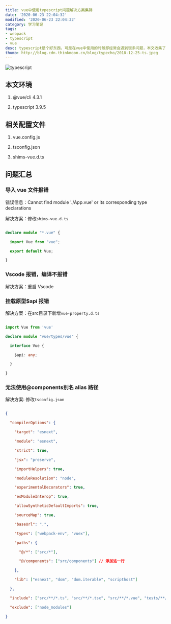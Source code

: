 ```yaml
---
title: vue中使用typescript问题解决方案集锦
date: '2020-06-23 22:04:32'
modified: '2020-06-23 22:04:32'
category: 学习笔记
tags:
- webpack
- typescript
- vue
desc: typescript是个好东西，可是在vue中使用的时候却经常会遇到很多问题，本文收集了作者遇到的一些问题，已经对应的解决方案，希望能对读者有所帮助
thumb: http://blog.cdn.thinkmoon.cn/blog/typecho/2018-12-25-ts.jpeg
---
```


![typescript][1]

## 本文环境

1. @vue/cli 4.3.1
2. typescript 3.9.5

## 相关配置文件

1. vue.config.js
2. tsconfig.json
3. shims-vue.d.ts

## 问题汇总

### 导入 vue 文件报错

错误信息：Cannot find module './App.vue' or its corresponding type declarations
解决方案：修改`shims-vue.d.ts`

```typescript
declare module "*.vue" {
  import Vue from "vue";
  export default Vue;
}
```

### Vscode 报错，编译不报错

解决方案：重启 Vscode

### 挂载原型\$api 报错

解决方案：在src目录下新增`vue-property.d.ts`

```typescript
import Vue from 'vue'
declare module "vue/types/vue" {
  interface Vue {
    $api: any;
  }
}
```

### 无法使用@components别名 alias 路径

解决方案: 修改`tsconfig.json`

```json
{
  "compilerOptions": {
    "target": "esnext",
    "module": "esnext",
    "strict": true,
    "jsx": "preserve",
    "importHelpers": true,
    "moduleResolution": "node",
    "experimentalDecorators": true,
    "esModuleInterop": true,
    "allowSyntheticDefaultImports": true,
    "sourceMap": true,
    "baseUrl": ".",
    "types": ["webpack-env", "vuex"],
    "paths": {
      "@/*": ["src/*"],
      "@/components": ["src/components"] // 添加这一行
    },
    "lib": ["esnext", "dom", "dom.iterable", "scripthost"]
  },
  "include": ["src/**/*.ts", "src/**/*.tsx", "src/**/*.vue", "tests/**/*.ts", "tests/**/*.tsx"],
  "exclude": ["node_modules"]
}
```


  [1]: http://blog.cdn.thinkmoon.cn/blog/typecho/2018-12-25-ts.jpeg
